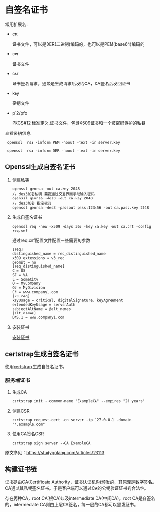 # 自签名证书

常用扩展名:

* crt

    证书文件，可以是DER(二进制)编码的，也可以是PEM(base64)编码的

* cer

    证书文件

* csr

    证书签名请求。通常是生成请求后发给CA，CA签名后发回证书

* key

    密钥文件

* p12/pfx

    PKCS#12 标准定义,证书文件，包含X509证书和一个被密码保护的私钥



查看密钥信息

```
 openssl  rsa -inform PEM -noout -text -in server.key

 openssl  rsa -inform DER -noout -text -in server.key
```   

## Openssl生成自签名证书

1. 创建私钥

    ```
    openssl genrsa -out ca.key 2048 
    // des3加密私钥 需要通过交互界面手动输入密码
    openssl genrsa -des3 -out ca.key 2048
    // des3加密 指定密码
    openssl genrsa -des3 -passout pass:123456 -out ca.pass.key 2048     
    ```

2. 生成自签名证书   
    
    ```
    openssl req -new -x509 -days 365 -key ca.key -out ca.crt -config req.cnf
    ```

    通过req.cnf配置文件配置一些需要的参数

    ```
    [req]
    distinguished_name = req_distinguished_name
    x509_extensions = v3_req
    prompt = no
    [req_distinguished_name]
    C = US
    ST = VA
    L = SomeCity
    O = MyCompany
    OU = MyDivision
    CN = www.company1.com
    [v3_req]
    keyUsage = critical, digitalSignature, keyAgreement
    extendedKeyUsage = serverAuth
    subjectAltName = @alt_names
    [alt_names]
    DNS.1 = www.company1.com
    ```

 3. 安装证书

    [安装证书](./安装证书.md)    

## certstrap生成自签名证书

使用[certstrap ](https://github.com/square/certstrap)生成自签名证书。

### 服务端证书

1. 生成CA

    `certstrap init --common-name "ExampleCA" --expires "20 years"`

2. 创建CSR

    `certstrap request-cert -cn server -ip 127.0.0.1 -domain "*.example.com"`

3. 使用CA签名CSR

    `certstrap sign server --CA ExampleCA`


原文参见：https://studygolang.com/articles/23113


##  构建证书链

证书是由CA(Certificate Authority，证书认证机构)颁发的，其原理是数字签名。CA通过其私钥签名证书。于是客户端可以通过CA的公钥验证证书的合法性。

存在两种CA，root CA(根CA)以及intermediate CA(中间CA)。root CA是自签名的，intermediate CA则由上层CA签名，每一层的CA都可以颁发证书。

 

